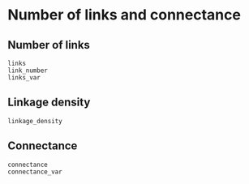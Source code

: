 # Number of links and connectance

## Number of links

~~~@docs
links
link_number
links_var
~~~

## Linkage density

~~~@docs
linkage_density
~~~

## Connectance

~~~@docs
connectance
connectance_var
~~~
